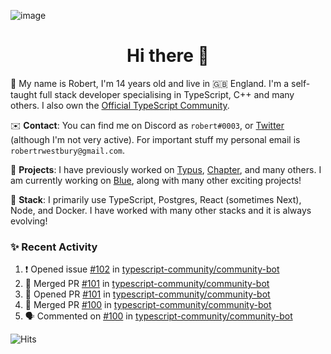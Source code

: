 ![image](https://i.imgur.com/xBqYfL7.jpg)

<h1 align="center">Hi there 👋</h1>

🚀 My name is Robert, I'm 14 years old and live in 🇬🇧 England. I'm a self-taught full stack developer specialising in TypeScript, C++ and many others. I also own the [Official TypeScript Community](https://discord.gg/typescript).

✉️ **Contact**: You can find me on Discord as `robert#0003`, or [Twitter](https://twitter.com/robertwestburyz) (although I'm not very active). For important stuff my personal email is `robertrwestbury@gmail.com`.

🚧 **Projects**: I have previously worked on [Typus](https://github.com/typusio), [Chapter](https://github.com/freecodecamp/chapter), and many others. I am currently working on [Blue](https://github.com/tryblue), along with many other exciting projects!

🥞 **Stack**: I primarily use TypeScript, Postgres, React (sometimes Next), Node, and Docker. I have worked with many other stacks and it is always evolving!

### ✨ Recent Activity

<!--START_SECTION:activity-->
1. ❗️ Opened issue [#102](https://github.com/typescript-community/community-bot/issues/102) in [typescript-community/community-bot](https://github.com/typescript-community/community-bot)
2. 🎉 Merged PR [#101](https://github.com/typescript-community/community-bot/pull/101) in [typescript-community/community-bot](https://github.com/typescript-community/community-bot)
3. 💪 Opened PR [#101](https://github.com/typescript-community/community-bot/pull/101) in [typescript-community/community-bot](https://github.com/typescript-community/community-bot)
4. 🎉 Merged PR [#100](https://github.com/typescript-community/community-bot/pull/100) in [typescript-community/community-bot](https://github.com/typescript-community/community-bot)
5. 🗣 Commented on [#100](https://github.com/typescript-community/community-bot/issues/100) in [typescript-community/community-bot](https://github.com/typescript-community/community-bot)
<!--END_SECTION:activity-->

![Hits](https://hitcounter.pythonanywhere.com/count/tag.svg?url=https%3A%2F%2Fgithub.com%2Frobertwestbury)
